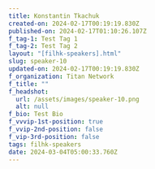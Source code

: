 ```yaml
---
title: Konstantin Tkachuk
created-on: 2024-02-17T00:19:19.830Z
published-on: 2024-02-17T01:10:26.107Z
f_tag-1: Test Tag 1
f_tag-2: Test Tag 2
layout: "[filhk-speakers].html"
slug: speaker-10
updated-on: 2024-02-17T00:19:19.830Z
f_organization: Titan Network
f_title: ""
f_headshot:
  url: /assets/images/speaker-10.png
  alt: null
f_bio: Test Bio
f_vvvip-1st-position: true
f_vvip-2nd-position: false
f_vip-3rd-position: false
tags: filhk-speakers
date: 2024-03-04T05:00:33.760Z
---
```

